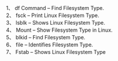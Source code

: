 1、 df Command – Find Filesystem Type.  
2、 fsck – Print Linux Filesystem Type.  
3、 lsblk – Shows Linux Filesystem Type.  
4、 Mount – Show Filesystem Type in Linux.  
5、 blkid – Find Filesystem Type.  
6、 file – Identifies Filesystem Type.  
7、 Fstab – Shows Linux Filesystem Type  
